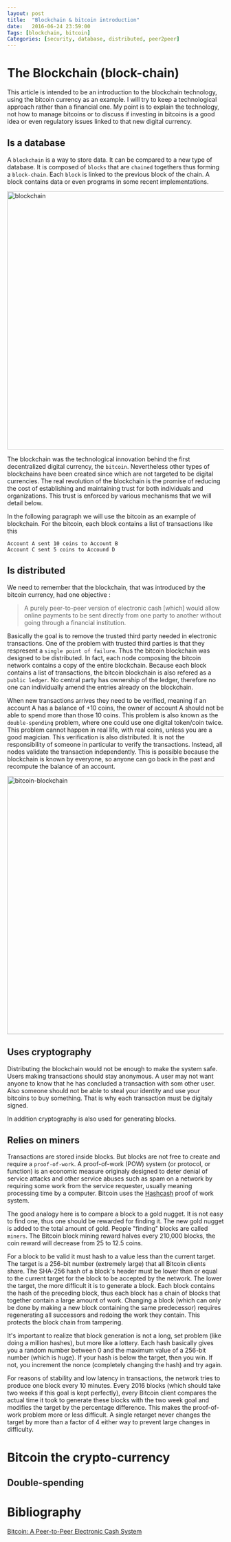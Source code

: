 ```yaml
---
layout: post
title:  "Blockchain & bitcoin introduction" 
date:   2016-06-24 23:59:00
Tags: [blockchain, bitcoin]
Categories: [security, database, distributed, peer2peer]
---
```


# The Blockchain (block-chain)
This article is intended to be an introduction to the blockchain technology, using the bitcoin currency as an example. I will try to keep a technological approach rather than a financial one. My point is to explain the technology, not how to manage bitcoins or to discuss if investing in bitcoins is a good idea or even regulatory issues linked to that new digital currency.

## Is a database
A `blockchain` is a way to store data. It can be compared to a new type of database. It is composed of `blocks` that are `chained` togethers thus forming a `block-chain`. Each `block` is linked to the previous block of the chain. A block contains data or even programs in some recent implementations. 

<img class="center" src="/img/blockchain1" alt="blockchain" width="600px">

The blockchain was the technological innovation behind the first decentralized digital currency, the `bitcoin`. Nevertheless other types of blockchains have been created since which are not targeted to be digital currencies. The real revolution of the blockchain is the promise of reducing the cost of establishing and maintaining trust for both individuals and organizations. This trust is enforced by various mechanisms that we will detail below. 

In the following paragraph we will use the bitcoin as an example of blockchain. For the bitcoin, each block contains a list of transactions like this

    Account A sent 10 coins to Account B
    Account C sent 5 coins to Accound D


## Is distributed
We need to remember that the blockchain, that was introduced by the bitcoin currency, had one objective : 

>A purely peer-to-peer version of electronic cash [which] would allow online payments to be sent directly from one party to another without going through a financial institution.

Basically the goal is to remove the trusted third party needed in electronic transactions. One of the problem with trusted third parties is that they respresent a `single point of failure`. Thus the bitcoin blockchain was designed to be distributed. In fact, each node composing the bitcoin network contains a copy of the entire blockchain. Because each block contains a list of transactions, the bitcoin blockchain is also refered as a `public ledger`. No central party has ownership of the ledger, therefore no one can individually amend the entries already on the blockchain.

When new transactions arrives they need to be verified, meaning if an account A has a balance of +10 coins, the owner of account A should not be able to spend more than those 10 coins. This problem is also known as the `double-spending` problem, where one could use one digital token/coin twice. This problem cannot happen in real life, with real coins, unless you are a good magician. This verification is also distributed. It is not the responsibility of someone in particular to verify the transactions. Instead, all nodes validate the transaction independently. This is possible because the blockchain is known by everyone, so anyone can go back in the past and recompute the balance of an account.

<img class="center" src="/img/blockchain-bitcoin" alt="bitcoin-blockchain" width="600px">

## Uses cryptography
Distributing the blockchain would not be enough to make the system safe. Users making transactions should stay anonymous. A user may not want anyone to know that he has concluded a transaction with som other user. Also someone should not be able to steal your identity and use your bitcoins to buy something. That is why each transaction must be digitaly signed.

In addition cryptography is also used for generating blocks.

## Relies on miners
Transactions are stored inside blocks. But blocks are not free to create and require a `proof-of-work`. A proof-of-work (POW) system (or protocol, or function) is an economic measure originaly designed to deter denial of service attacks and other service abuses such as spam on a network by requiring some work from the service requester, usually meaning processing time by a computer. Bitcoin uses the [Hashcash](https://en.bitcoin.it/wiki/Hashcash) proof of work system.

The good analogy here is to compare a block to a gold nugget. It is not easy to find one, thus one should be rewarded for finding it. The new gold nugget is added to the total amount of gold. People "finding" blocks are called `miners`. The Bitcoin block mining reward halves every 210,000 blocks, the coin reward will decrease from 25 to 12.5 coins. 

For a block to be valid it must hash to a value less than the current target. The target is a 256-bit number (extremely large) that all Bitcoin clients share. The SHA-256 hash of a block's header must be lower than or equal to the current target for the block to be accepted by the network. The lower the target, the more difficult it is to generate a block. Each block contains the hash of the preceding block, thus each block has a chain of blocks that together contain a large amount of work. Changing a block (which can only be done by making a new block containing the same predecessor) requires regenerating all successors and redoing the work they contain. This protects the block chain from tampering. 

It's important to realize that block generation is not a long, set problem (like doing a million hashes), but more like a lottery. Each hash basically gives you a random number between 0 and the maximum value of a 256-bit number (which is huge). If your hash is below the target, then you win. If not, you increment the nonce (completely changing the hash) and try again.

For reasons of stability and low latency in transactions, the network tries to produce one block every 10 minutes. Every 2016 blocks (which should take two weeks if this goal is kept perfectly), every Bitcoin client compares the actual time it took to generate these blocks with the two week goal and modifies the target by the percentage difference. This makes the proof-of-work problem more or less difficult. A single retarget never changes the target by more than a factor of 4 either way to prevent large changes in difficulty.

# Bitcoin the crypto-currency
## Double-spending

# Bibliography


[Bitcoin: A Peer-to-Peer Electronic Cash System](https://bitcoin.org/bitcoin.pdf)
